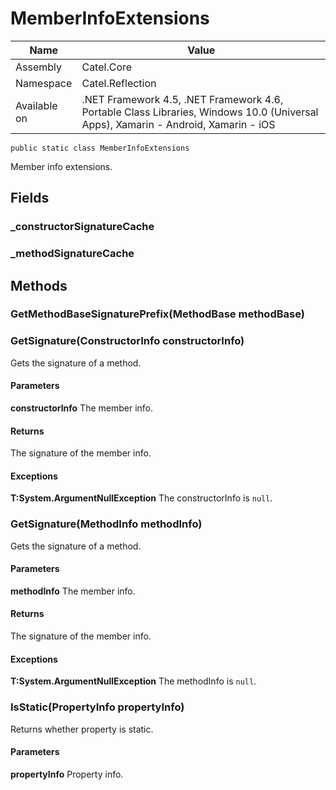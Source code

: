 

# MemberInfoExtensions

Name|Value
---|---
Assembly|Catel.Core
Namespace|Catel.Reflection
Available on|.NET Framework 4.5, .NET Framework 4.6, Portable Class Libraries, Windows 10.0 (Universal Apps), Xamarin - Android, Xamarin - iOS

```
public static class MemberInfoExtensions
```

Member info extensions.



## Fields

### _constructorSignatureCache

### _methodSignatureCache

## Methods

### GetMethodBaseSignaturePrefix(MethodBase methodBase)

### GetSignature(ConstructorInfo constructorInfo)

Gets the signature of a method.

#### Parameters

**constructorInfo**
The member info.

#### Returns

The signature of the member info.

#### Exceptions

**T:System.ArgumentNullException**
The constructorInfo is ```null```.



### GetSignature(MethodInfo methodInfo)

Gets the signature of a method.

#### Parameters

**methodInfo**
The member info.

#### Returns

The signature of the member info.

#### Exceptions

**T:System.ArgumentNullException**
The methodInfo is ```null```.



### IsStatic(PropertyInfo propertyInfo)

Returns whether property is static.

#### Parameters

**propertyInfo**
Property info.



